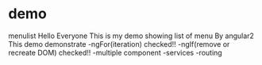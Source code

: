 # demo
menulist
Hello Everyone This is my demo showing list of menu By angular2
This demo demonstrate 
-ngFor(iteration) checked!!
-ngIf(remove or recreate DOM) checked!!
-multiple component
-services
-routing
